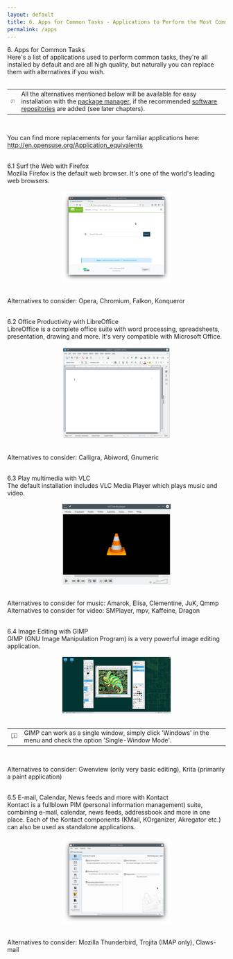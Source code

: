 ```yaml
---
layout: default
title: 6. Apps for Common Tasks - Applications to Perform the Most Common Tasks
permalink: /apps
---
```


<div class="heading1">6. Apps for Common Tasks</div>
Here's a list of applications used to perform common tasks, they're all installed by default and are all high quality, but naturally you can replace them with alternatives if you wish.<br /><br />

<div class="tip">
<table>
<tbody>
<tr>
<td><img src="images/pics/tip.png" alt="tip" /></td>
<td>All the alternatives mentioned below will be available for easy installation with the <a href="installpackage.php">package manager</a>, if the recommended <a href="repositories.php">software repositories</a> are added (see later chapters).</td>
</tr>
</tbody>
</table>
</div><br />

You can find more replacements for your familiar applications here:<br />
<a href="http://en.opensuse.org/Application_equivalents" target="_blank">http://en.opensuse.org/Application_equivalents</a><br /><br />



<div class="heading2">6.1 Surf the Web with Firefox</div>
Mozilla Firefox is the default web browser. It's one of the world's leading web browsers.<br /><br />

<center><a href="images/screenshots/firefox.png" rel="thumbnail"><img src="images/screenshots/firefoxb.png" alt="firefox" class="pic" /></a></center><br />

Alternatives to consider: Opera, Chromium, Falkon, Konqueror<br /><br />



<div class="heading2">6.2 Office Productivity with LibreOffice</div>
LibreOffice is a complete office suite with word processing, spreadsheets, presentation, drawing and more. It's very compatible with Microsoft Office.<br /><br />

<center><a href="images/screenshots/lowriter.png" rel="thumbnail"><img src="images/screenshots/lowriterb.png" alt="libreoffice" class="pic" /></a></center><br />

Alternatives to consider: Calligra, Abiword, Gnumeric<br /><br />



<div class="heading2">6.3 Play multimedia with VLC</div>
The default installation includes VLC Media Player which plays music and video.<br /><br />

<center><a href="images/screenshots/vlc.png" rel="thumbnail"><img src="images/screenshots/vlcb.png" alt="vlc" class="pic" /></a></center><br />

Alternatives to consider for music: Amarok, Elisa, Clementine, JuK, Qmmp<br />
Alternatives to consider for video: SMPlayer, mpv, Kaffeine, Dragon<br /><br />


<div class="heading2">6.4 Image Editing with GIMP</div>
GIMP (GNU Image Manipulation Program) is a very powerful image editing application.<br /><br />

<center><a href="images/screenshots/gimp.png" rel="thumbnail"><img src="images/screenshots/gimpb.png" alt="gimp" class="pic" /></a></center><br />

<div class="tip">
<table>
<tbody>
<tr>
<td><img src="images/pics/tip.png" alt="tip" /></td>
<td>GIMP can work as a single window, simply click 'Windows' in the menu and check the option 'Single-Window Mode'.</td>
</tr>
</tbody>
</table>
</div><br />

Alternatives to consider: Gwenview (only very basic editing), Krita (primarily a paint application)<br /><br />



<div class="heading2">6.5 E-mail, Calendar, News feeds and more with Kontact</div>
Kontact is a fullblown PIM (personal information management) suite, combining e-mail, calendar, news feeds, addressbook and more in one place. Each of the Kontact components (KMail, KOrganizer, Akregator etc.) can also be used as standalone applications.<br /><br />

<center><a href="images/screenshots/kontact.png" rel="thumbnail"><img src="images/screenshots/kontactb.png" alt="kontact" class="pic" /></a></center><br />

Alternatives to consider: Mozilla Thunderbird, Trojita (IMAP only), Claws-mail<br /><br />
